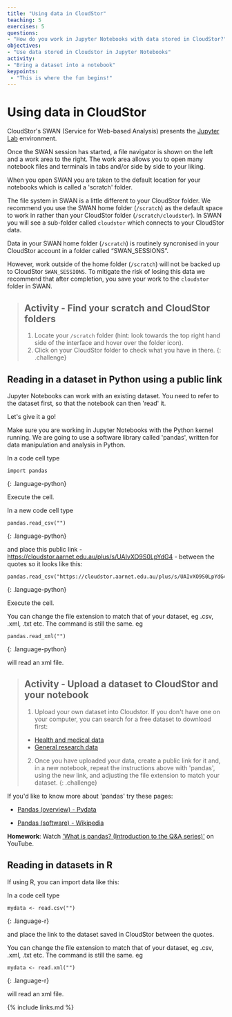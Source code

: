 ```yaml
---
title: "Using data in CloudStor"
teaching: 5
exercises: 5
questions:
- "How do you work in Jupyter Notebooks with data stored in CloudStor?"
objectives:
- "Use data stored in Cloudstor in Jupyter Notebooks"
activity:
- "Bring a dataset into a notebook"
keypoints:
 - "This is where the fun begins!"
---
```


# Using data in CloudStor

CloudStor's SWAN (Service for Web-based Analysis) presents the
[Jupyter Lab](https://jupyterlab.readthedocs.io/en/stable/getting_started/overview.html) environment.

Once the SWAN session has started, a file navigator is shown on the left and a work area to the right.
The work area allows you to open many notebook files and terminals in tabs and/or side by side to your liking.

When you open SWAN you are taken to the default location for your notebooks which is called a 'scratch' folder.

The file system in SWAN is a little different to your CloudStor folder.
We recommend you use  the SWAN home folder (`/scratch`) as the default space to work in rather than your CloudStor  folder (`/scratch/cloudstor`). In SWAN you will see a sub-folder called `cloudstor` which connects to your CloudStor data.

Data in your SWAN home folder (`/scratch`) is routinely syncronised in your CloudStor account in a folder called “SWAN_SESSIONS”.

However, work outside of the home folder (`/scratch`) will not be backed up to CloudStor `SWAN_SESSIONS`. To mitigate the risk of losing this data we recommend that after completion, you save your work to the `cloudstor` folder in SWAN.

> ## Activity - Find your scratch and CloudStor folders
>
> 1. Locate your `/scratch` folder (hint: look towards the top right hand side of the interface and hover over the folder icon).
> 2. Click on your CloudStor folder to check what you have in there.
{: .challenge}

## Reading in a dataset in Python using a public link

Jupyter Notebooks can work with an existing dataset. You need to refer to the dataset first, so
 that the notebook can then 'read' it.

Let's give it a go!

Make sure you are working in Jupyter Notebooks with the Python kernel running.
 We are going to use a software library called 'pandas', written for data manipulation and
  analysis in Python.

In a code cell type

~~~
import pandas
~~~
{: .language-python}

Execute the cell.

In a new code cell type

~~~
pandas.read_csv("")
~~~
{: .language-python}

and place this public link - https://cloudstor.aarnet.edu.au/plus/s/UAIvXO9S0LpYdG4 -
between the quotes so it looks like this:

~~~
pandas.read_csv("https://cloudstor.aarnet.edu.au/plus/s/UAIvXO9S0LpYdG4")
~~~
{: .language-python}

Execute the cell.

You can change the file extension to match that of your dataset, eg .csv, .xml, .txt etc.
The command is still the same. eg

~~~
pandas.read_xml("")
~~~
{: .language-python}

will read an xml file.

> ## Activity - Upload a dataset to CloudStor and your notebook
>
> 1. Upload your own dataset into Cloudstor. If you don't have one on your computer, you can
 search for a free dataset to download first:
>
> - [Health and medical data](https://www.aihw.gov.au/about-our-data/accessing-australian-government-data)
> - [General research data](https://researchdata.edu.au/)
>
> 2. Once you have uploaded your data, create a public link for it and, in a new notebook, repeat
 the instructions above with 'pandas', using the new link, and adjusting the file extension to
  match your dataset.
{: .challenge}

If you'd like to know more about 'pandas' try these pages:

- [Pandas (overview) - Pydata](https://pandas.pydata.org/pandas-docs/stable/getting_started/overview.html)

- [Pandas (software) - Wikipedia](https://en.m.wikipedia.org/wiki/Pandas_(software))

**Homework**: Watch ['What is pandas? (Introduction to the Q&A series)'](https://www.youtube.com/watch?v=yzIMircGU5I) on YouTube.

## Reading in datasets in R

If using R, you can import data like this:

In a code cell type

~~~
mydata <- read.csv("")
~~~
{: .language-r}

and place the link to the dataset saved in CloudStor between the quotes.

You can change the file extension to match that of your dataset, eg .csv, .xml, .txt etc.
The command is still the same. eg

~~~
mydata <- read.xml("")
~~~
{: .language-r}

will read an xml file.

{% include links.md %}
